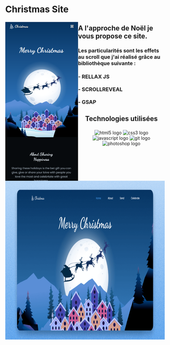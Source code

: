 <h1 align="left">Christmas Site</h1>

###

<img align="left" height="500" src="https://raw.githubusercontent.com/KilianOlry/Christmas_Site/main/asset/img/Preview/preview-responsive.png"  />

###

<h2 align="left">A l'approche de Noël je vous propose ce site.</h2>

###

<h3 align="left">Les particularités sont les effets au scroll que j'ai réalisé grâce au bibliothèque suivante :</h3>

###

<h3 align="left">- RELLAX JS<br><br>- SCROLLREVEAL<br><br>- GSAP</h3>

###

<h2 align="center">Technologies utilisées</h2>

###

<div align="center">
  <img src="https://cdn.jsdelivr.net/gh/devicons/devicon/icons/html5/html5-plain-wordmark.svg" height="40" width="100" alt="html5 logo"  />
  <img src="https://cdn.jsdelivr.net/gh/devicons/devicon/icons/css3/css3-plain-wordmark.svg" height="40" width="100" alt="css3 logo"  />
  <img src="https://cdn.jsdelivr.net/gh/devicons/devicon/icons/javascript/javascript-original.svg" height="40" width="100" alt="javascript logo"  />
  <img src="https://cdn.jsdelivr.net/gh/devicons/devicon/icons/git/git-original.svg" height="40" width="100" alt="git logo"  />
  <img src="https://cdn.jsdelivr.net/gh/devicons/devicon/icons/photoshop/photoshop-line.svg" height="40" width="100" alt="photoshop logo"  />
</div>

###

<br clear="both">

<div align="center">
  <img height="500" src="https://raw.githubusercontent.com/KilianOlry/Christmas_Site/main/asset/img/Preview/preview.png"  />
</div>

###
